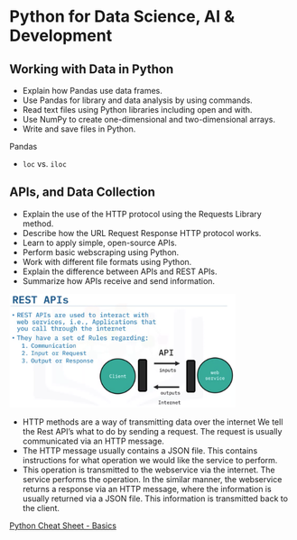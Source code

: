 # Python for Data Science, AI & Development  <!-- omit in toc -->

## Working with Data in Python

- Explain how Pandas use data frames.
- Use Pandas for library and data analysis by using commands.
- Read text files using Python libraries including open and with.
- Use NumPy to create one-dimensional and two-dimensional arrays.
- Write and save files in Python.

Pandas
- `loc` vs. `iloc`

## APIs, and Data Collection

- Explain the use of the HTTP protocol using the Requests Library method.
- Describe how the URL Request Response HTTP protocol works.
- Learn to apply simple, open-source APIs.
- Perform basic webscraping using Python.
- Work with different file formats using Python.
- Explain the difference between APIs and REST APIs.
- Summarize how APIs receive and send information.


<img src="res/rest.png" width="400"> 


- HTTP methods are a way of transmitting data over the internet We tell the Rest API’s what to do by sending a request. The request is usually communicated via an HTTP message. 
- The HTTP message usually contains a JSON file. This contains instructions for what operation we would like the service to perform. 
- This operation is transmitted to the webservice via the internet. The service performs the operation. In the similar manner, the webservice returns a response via an HTTP message, where the information is usually returned via a JSON file. This information is transmitted back to the client.


[Python Cheat Sheet - Basics](res/Python%20Cheat%20Sheet%20-%20The%20Basics%20Coursera.pdf)

